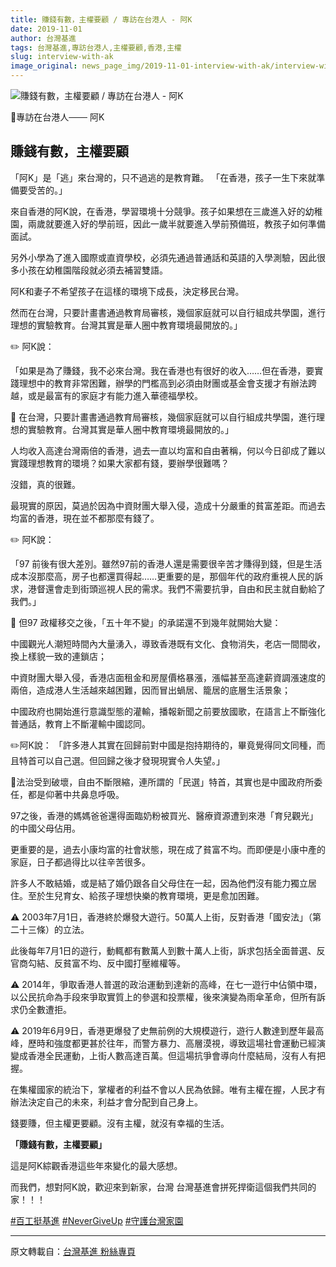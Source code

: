 ```yaml
---
title: 賺錢有數，主權要顧 / 專訪在台港人 - 阿K
date: 2019-11-01
author: 台灣基進
tags: 台灣基進,專訪台港人,主權要顧,香港,主權
slug: interview-with-ak
image_original: news_page_img/2019-11-01-interview-with-ak/interview-with-ak.jpg
---
```

![賺錢有數，主權要顧 / 專訪在台港人 - 阿K](news_page_img/2019-11-01-interview-with-ak/interview-with-ak.jpg)

📝專訪在台港人─── 阿K
## 賺錢有數，主權要顧

「阿K」是「逃」來台灣的，只不過逃的是教育難。
「在香港，孩子一生下來就準備要受苦的。」

來自香港的阿K說，在香港，學習環境十分競爭。孩子如果想在三歲進入好的幼稚園，兩歲就要進入好的學前班，因此一歲半就要進入學前預備班，教孩子如何準備面試。

另外小學為了進入國際或直資學校，必須先通過普通話和英語的入學測驗，因此很多小孩在幼稚園階段就必須去補習雙語。

阿K和妻子不希望孩子在這樣的環境下成長，決定移民台灣。

然而在台灣，只要計畫書通過教育局審核，幾個家庭就可以自行組成共學園，進行理想的實驗教育。台灣其實是華人圈中教育環境最開放的。」

✏️ 阿K說：

「如果是為了賺錢，我不必來台灣。我在香港也有很好的收入……但在香港，要實踐理想中的教育非常困難，辦學的門檻高到必須由財團或基金會支援才有辦法跨越，或是最富有的家庭才有能力進入華德福學校。

📌 在台灣，只要計畫書通過教育局審核，幾個家庭就可以自行組成共學園，進行理想的實驗教育。台灣其實是華人圈中教育環境最開放的。」

人均收入高達台灣兩倍的香港，過去一直以均富和自由著稱，何以今日卻成了難以實踐理想教育的環境？如果大家都有錢，要辦學很難嗎？

沒錯，真的很難。

最現實的原因，莫過於因為中資財團大舉入侵，造成十分嚴重的貧富差距。而過去均富的香港，現在並不都那麼有錢了。

✏️ 阿K說：

「97 前後有很大差別。雖然97前的香港人還是需要很辛苦才賺得到錢，但是生活成本沒那麼高，房子也都還買得起……更重要的是，那個年代的政府重視人民的訴求，港督還會走到街頭巡視人民的需求。我們不需要抗爭，自由和民主就自動給了我們。」

📌 但97 政權移交之後，「五十年不變」的承諾還不到幾年就開始大變：

中國觀光人潮短時間內大量湧入，導致香港既有文化、食物消失，老店一間間收，換上樣貌一致的連鎖店；

中資財團大舉入侵，香港店面租金和房屋價格暴漲，漲幅甚至高達薪資調漲速度的兩倍，造成港人生活越來越困難，因而冒出蝸居、籠居的底層生活景象；

中國政府也開始進行意識型態的灌輸，播報新聞之前要放國歌，在語言上不斷強化普通話，教育上不斷灌輸中國認同。

✏️阿K說：
「許多港人其實在回歸前對中國是抱持期待的，畢竟覺得同文同種，而且特首可以自己選。但回歸之後才發現現實令人失望。」

📌法治受到破壞，自由不斷限縮，連所謂的「民選」特首，其實也是中國政府所委任，都是仰著中共鼻息呼吸。

97之後，香港的媽媽爸爸還得面臨奶粉被買光、醫療資源遭到來港「育兒觀光」的中國父母佔用。

更重要的是，過去小康均富的社會狀態，現在成了貧富不均。而即便是小康中產的家庭，日子都過得比以往辛苦很多。

許多人不敢結婚，或是結了婚仍跟各自父母住在一起，因為他們沒有能力獨立居住。至於生兒育女、給孩子理想快樂的教育環境，更是愈加困難。

⚠️ 2003年7月1日，香港終於爆發大遊行。50萬人上街，反對香港「國安法」（第二十三條）的立法。

此後每年7月1日的遊行，動輒都有數萬人到數十萬人上街，訴求包括全面普選、反官商勾結、反貧富不均、反中國打壓維權等。

⚠️ 2014年，爭取香港人普選的政治運動到達新的高峰，在七一遊行中佔領中環，以公民抗命為手段來爭取實質上的參選和投票權，後來演變為雨傘革命，但所有訴求仍全數遭拒。

⚠️ 2019年6月9日，香港更爆發了史無前例的大規模遊行，遊行人數達到歷年最高峰，歷時和強度都更甚於往年，而警方暴力、高層漠視，導致這場社會運動已經演變成香港全民運動，上街人數高達百萬。但這場抗爭會導向什麼結局，沒有人有把握。

在集權國家的統治下，掌權者的利益不會以人民為依歸。唯有主權在握，人民才有辦法決定自己的未來，利益才會分配到自己身上。

錢要賺，但主權更要顧。沒有主權，就沒有幸福的生活。

**「賺錢有數，主權要顧」**

這是阿K綜觀香港這些年來變化的最大感想。

而我們，想對阿K說，歡迎來到新家，台灣
台灣基進會拼死捍衛這個我們共同的家！！！

<a href="https://www.facebook.com/hashtag/%E7%99%BE%E5%B7%A5%E6%8C%BA%E5%9F%BA%E9%80%B2" target="_blank">#百工挺基進</a>
<a href="https://www.facebook.com/hashtag/nevergiveup" target="_blank">#NeverGiveUp</a>
<a href="https://www.facebook.com/hashtag/%E5%AE%88%E8%AD%B7%E5%8F%B0%E7%81%A3%E5%AE%B6%E5%9C%92" target="_blank">#守護台灣家園</a>

-----

原文轉載自：<a href="https://www.facebook.com/Statebuilding.tw/photos/a.353905111425345/1483765511772627/?type=3&theater" target="_blank">台灣基進 粉絲專頁</a>

